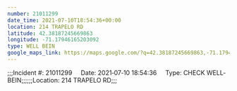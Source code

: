 ```yaml
---
number: 21011299
date_time: 2021-07-10T18:54:36+00:00
location: 214 TRAPELO RD
latitude: 42.38187245669863
longitude: -71.17946165203092
type: WELL BEIN
google_maps_link: https://maps.google.com/?q=42.38187245669863,-71.17946165203092
---
```


;;;Incident #: 21011299     Date: 2021‐07‐10 18:54:36     Type: CHECK WELL‐BEIN;;;;;;Location: 214 TRAPELO RD;;;
